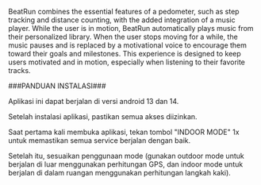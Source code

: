 BeatRun combines the essential features of a pedometer, such as step tracking and distance counting, with the added integration of a music player. While the user is in motion, BeatRun automatically plays music from their personalized library. When the user stops moving for a while, the music pauses and is replaced by a motivational voice to encourage them toward their goals and milestones. This experience is designed to keep users motivated and in motion, especially when listening to their favorite tracks.

###PANDUAN INSTALASI###

Aplikasi ini dapat berjalan di versi android 13 dan 14.

Setelah instalasi aplikasi, pastikan semua akses diizinkan.

Saat pertama kali membuka aplikasi, tekan tombol "INDOOR MODE" 1x untuk memastikan semua service berjalan dengan baik.

Setelah itu, sesuaikan penggunaan mode (gunakan outdoor mode untuk berjalan di luar menggunakan perhitungan GPS, dan indoor mode untuk berjalan di dalam ruangan menggunakan perhitungan langkah kaki).
